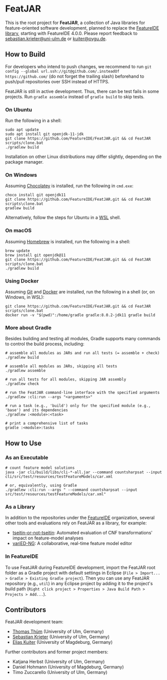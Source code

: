 # FeatJAR

This is the root project for **FeatJAR**, a collection of Java libraries for feature-oriented software development, planned to replace the [FeatureIDE library](https://featureide.github.io/#download), starting with FeatureIDE 4.0.0.
Please report feedback to sebastian.krieter@uni-ulm.de or kuiter@ovgu.de.

## How to Build

For developers who intend to push changes, we recommend to run `git config --global url.ssh://git@github.com/.insteadOf https://github.com/` (do not forget the trailing slash) beforehand to push/pull repositories over SSH instead of HTTPS.


FeatJAR is still in active development. Thus, there can be test fails in some projects. Run `gradle assemble` instead of `gradle build` to skip tests.

### On Ubuntu

Run the following in a shell:

```
sudo apt update
sudo apt install git openjdk-11-jdk
git clone https://github.com/FeatureIDE/FeatJAR.git && cd FeatJAR
scripts/clone.bat
./gradlew build
```

Installation on other Linux distributions may differ slightly, depending on the package manager.

### On Windows

Assuming [Chocolatey](https://chocolatey.org/install) is installed, run the following in `cmd.exe`: 

```
choco install git openjdk11
git clone https://github.com/FeatureIDE/FeatJAR.git && cd FeatJAR
scripts\clone.bat
gradlew build
```

Alternatively, follow the steps for Ubuntu in a [WSL](https://docs.microsoft.com/en-us/windows/wsl/install) shell.
    
### On macOS

Assuming [Homebrew](https://brew.sh/) is installed, run the following in a shell:

```
brew update
brew install git openjdk@11
git clone https://github.com/FeatureIDE/FeatJAR.git && cd FeatJAR
scripts/clone.bat
./gradlew build
```

### Using Docker

Assuming [Git](https://git-scm.com/) and [Docker](https://docs.docker.com/get-docker/) are installed, run the following in a shell (or, on Windows, in WSL):

```
git clone https://github.com/FeatureIDE/FeatJAR.git && cd FeatJAR
scripts/clone.bat
docker run -v "$(pwd)":/home/gradle gradle:8.0.2-jdk11 gradle build
```

### More about Gradle

Besides building and testing all modules, Gradle supports many commands to control the build process, including:

```
# assemble all modules as JARs and run all tests (= assemble + check)
./gradlew build

# assemble all modules as JARs, skipping all tests
./gradlew assemble

# run all tests for all modules, skipping JAR assembly
./gradlew check

# run the FeatJAR command-line interface with the specified arguments
./gradlew :cli:run --args "<arguments>"

# run a task (e.g., 'build') only for the specified module (e.g., 'base') and its dependencies
./gradlew :<module>:<task>

# print a comprehensive list of tasks 
gradle :<module>:tasks
```

## How to Use

### As an Executable

```
# count feature model solutions
java -jar cli/build/libs/cli-*-all.jar --command countsharpsat --input cli/src/test/resources/testFeatureModels/car.xml
  
# or, equivalently, using Gradle
./gradlew :cli:run --args " --command countsharpsat --input src/test/resources/testFeatureModels/car.xml"
```

### As a Library

In addition to the repositories under the [FeatureIDE](https://github.com/FeatureIDE) organization, several other tools and evaluations rely on FeatJAR as a library, for example:

* [tseitin-or-not-tseitin](https://github.com/ekuiter/tseitin-or-not-tseitin): Automated evaluation of CNF transformations' impact on feature-model analyses
* [variED-NG](https://github.com/ekuiter/variED-NG): A collaborative, real-time feature model editor

### In FeatureIDE

To use FeatJAR during FeatureIDE development, import the FeatJAR root folder as a Gradle project with default settings in Eclipse (`File > Import... > Gradle > Existing Gradle project`).
Then you can use any FeatJAR repository (e.g., `util`) in any Eclipse project by adding it to the project's build path (`Right click project > Properties > Java Build Path > Projects > Add...`).

## Contributors

FeatJAR development team:

* [Thomas Thüm](https://www.uni-ulm.de/in/sp/team/thuem/) (University of Ulm, Germany)
* [Sebastian Krieter](https://www.uni-ulm.de/in/sp/team/sebastian-krieter/) (University of Ulm, Germany)
* [Elias Kuiter](https://www.dbse.ovgu.de/Mitarbeiter/Elias+Kuiter.html) (University of Magdeburg, Germany)

Further contributors and former project members:

* Katjana Herbst (University of Ulm, Germany)
* Daniel Hohmann (University of Magdeburg, Germany)
* Timo Zuccarello (University of Ulm, Germany)
